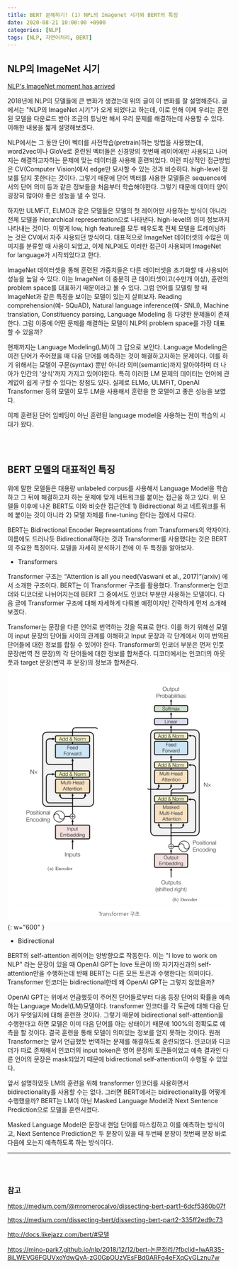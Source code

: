 ```yaml
---
title: BERT 분해하기! (1) NPL의 Imagenet 시기와 BERT의 특징
date: 2020-08-21 10:00:00 +0900
categories: [NLP]
tags: [NLP, 자연어처리, BERT]
---
```


## NLP의 ImageNet 시기

[NLP's ImageNet moment has arrived](https://thegradient.pub/nlp-imagenet/) 

2018년에 NLP의 모델들에 큰 변화가 생겼는데 위의 글이 이 변화를 잘 설명해준다. 글에서는 "NLP의 ImageNet 시기"가 오게 되었다고 하는데, 이로 인해 이제 우리는 훈련된 모델을 다운로드 받아 조금의 튜닝만 해서 우리 문제를 해결하는데 사용할 수 있다. 이해한 내용을 짧게 설명해보겠다.

NLP에서는 그 동안 단어 벡터를 사전학습(pretrain)하는 방법을 사용했는데, word2vec이나 GloVe로 훈련된 벡터들은 신경망의 첫번째 레이어에만 사용되고 나머지는 해결하고자하는 문제에 맞는 데이터를 사용해 훈련되었다. 이런 피상적인 접근방법은 CV(Computer Vision)에서 edge만 묘사할 수 있는 것과 비슷하다. high-level 정보를 담지 못한다는 것이다. 그렇기 때문에 단어 벡터를 사용한 모델들은 sequence에서의 단어 의미 등과 같은 정보들을 처음부터 학습해야한다. 그렇기 때문에 데이터 양이 굉장히 많아야 좋은 성능을 낼 수 있다.

하지만 ULMFiT, ELMO과 같은 모델들은 모델의 첫 레이어만 사용하는 방식이 아니라 전체 모델을 hierarchical representation으로 나타낸다. high-level의 의미 정보까지 나타내는 것이다. 이렇게 low, high feature를 모두 배우도록 전체 모델을 트레이닝하는 것은 CV에서 자주 사용되던 방식이다. 대표적으로 ImageNet 데이터셋의 수많은 이미지를 분류할 때 사용이 되었고, 이제 NLP에도 이러한 접근이 사용되며 ImageNet for language가 시작되었다고 한다.

ImageNet 데이터셋을 통해 훈련된 가중치들은 다른 데이터셋을 초기화할 때 사용되어 성능을 높일 수 있다. 이는 ImageNet 이 충분히 큰 데이터셋이고(수만개 이상), 훈련의 problem space를 대표하기 때문이라고 볼 수 있다. 그럼 언어를 모델링 할 때 ImageNet과 같은 특징을 보이는 모델이 있는지 살펴보자. Reading comprehension(예- SQuAD), Natural language inference(예- SNLI), Machine translation, Constituency parsing, Language Modeling 등 다양한 문제들이 존재한다. 그럼 이중에 어떤 문제를 해결하는 모델이 NLP의 problem space를 가장 대표할 수 있을까?

현재까지는 Language Modeling(LM)이 그 답으로 보인다. Language Modeling은 이전 단어가 주어졌을 때 다음 단어를 예측하는 것이 해결하고자하는 문제이다. 이를 하기 위해서는 모델이 구문(syntax) 뿐만 아니라 의미(semantic)까지 알아야하며 더 나아가 인간의 '상식'까지 가지고 있어야한다. 특히 이러한 LM 문제의 데이터는 언어에 관계없이 쉽게 구할 수 있다는 장점도 있다. 실제로 ELMo, ULMFiT, OpenAI Transformer 등의 모델이 모두 LM을 사용해서 훈련을 한 모델이고 좋은 성능을 보였다.

이제 훈련된 단어 임베딩이 아닌 훈련된 language model을 사용하는 전이 학습의 시대가 왔다.

<br/> <br/>

## BERT 모델의 대표적인 특징 

위에 말한 모델들은 대용량 unlabeled corpus를 사용해서 Language Model을 학습하고 그 뒤에 해결하고자 하는 문제에 맞게 네트워크를 붙이는 접근을 하고 있다. 위 모델들 이후에 나온 BERT도 이와 비슷한 접근인데 1) Bidirectional 하고 네트워크를 뒤에 붙이는 것이 아니라 2) 모델 자체를 fine-tuning 한다는 점에서 다르다.

BERT는 Bidirectional Encoder Representations from Transformers의 약자이다. 이름에도 드러나듯 Bidirectional하다는 것과 Transformer를 사용했다는 것은 BERT의 주요한 특징이다. 모델을 자세히 분석하기 전에 이 두 특징을 알아보자.


- Transformers

Transformer 구조는 “Attention is all you need(Vaswani et al., 2017)”(arxiv) 에서 소개한 구조이다. BERT는 이 Transformer 구조를 활용했다. Transformer는 인코더와 디코더로 나뉘어지는데 BERT 그 중에서도 인코더 부분만 사용하는 모델이다. 다음 글에 Transformer 구조에 대해 자세하게 다뤄볼 예정이지만 간략하게 먼저 소개해보겠다.

Transfomer는 문장을 다른 언어로 번역하는 것을 목표로 한다. 이를 하기 위해선 모델이 input 문장의 단어들 사이의 관계를 이해하고 Input 문장과 각 단계에서 이미 번역된 단어들에 대한 정보를 합칠 수 있어야 한다. Transformer의 인코더 부분은 먼저 인풋 문장(번역 전 문장)의 각 단어들에 대한 정보를 합쳐준다. 디코더에서는 인코더의 아웃풋과 target 문장(번역 후 문장)의 정보과 합쳐준다.

![nlp1](/assets/images/nlp1.png){: w="600" }

- Bidirectional

BERT의 self-attention 레이어는 양방향으로 작동한다. 이는 "I love to work on NLP" 라는 문장이 있을 때 OpenAI GPT는 love 토큰이 I와 자기자신과의 self-attention만을 수행하는데 반해 BERT는 다른 모든 토큰과 수행한다는 의미이다. Transformer 인코더는 bidirectional한데 왜 OpenAI GPT는 그렇지 않았을까?

OpenAI GPT는 위에서 언급했듯이 주어진 단어들로부터 다음 등장 단어의 확률을 예측하는 Language Model(LM)모델이다. transformer 인코더를 각 토큰에 대해 다음 단어가 무엇일지에 대해 훈련한 것이다. 그렇기 때문에 bidirectional self-attention을 수행한다고 하면 모델은 이미 다음 단어를 아는 상태이기 때문에 100%의 정확도로 예측을 할 것이다. 결국 훈련을 통해 모델이 의미있는 정보를 얻지 못하는 것이다. 원래 Transformer는 앞서 언급했듯 번역하는 문제를 해결하도록 훈련되었다. 인코더와 디코더가 따로 존재해서 인코더의 input token은 영어 문장의 토큰들이었고 예측 결과인 다른 언어의 문장은 mask되었기 때문에 bidirectional self-attention이 수행될 수 있었다.

앞서 설명하였듯 LM의 훈련을 위해 transformer 인코더를 사용하면서 bidirectionality를 사용할 수는 없다. 그러면 BERT에서는 bidirectionality를 어떻게 수행했을까? BERT는 LM이 아닌 Masked Language Model과 Next Sentence Prediction으로 모델을 훈련시켰다.

Masked Language Model은 문장내 랜덤 단어를 마스킹하고 이를 예측하는 방식이고, Next Sentence Prediction은 두 문장이 있을 때 두번째 문장이 첫번째 문장 바로 다음에 오는지 예측하도록 하는 방식이다.  


-------
<br/><br/>

### 참고

https://medium.com/@mromerocalvo/dissecting-bert-part1-6dcf5360b07f

https://medium.com/dissecting-bert/dissecting-bert-part2-335ff2ed9c73

http://docs.likejazz.com/bert/#모델

https://mino-park7.github.io/nlp/2018/12/12/bert-논문정리/?fbclid=IwAR3S-8iLWEVG6FGUVxoYdwQyA-zG0GpOUzVEsFBd0ARFg4eFXqCyGLznu7w
